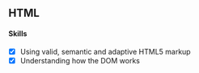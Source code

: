 ## HTML

#### Skills
- [X] Using valid, semantic and adaptive HTML5 markup
- [X] Understanding how the DOM works 
